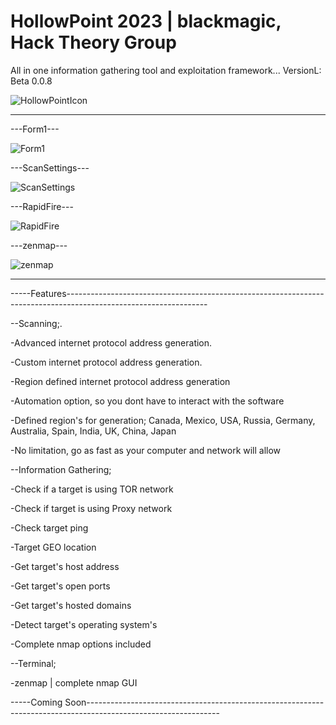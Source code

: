 # HollowPoint 2023 | blackmagic, Hack Theory Group
All in one information gathering tool and exploitation framework...
VersionL: Beta 0.0.8


![HollowPointIcon](https://github.com/blackmagic2023/HollowPoint/assets/149164084/b3be813c-f066-441b-8197-adc8aa95f281)

---------------------------------------------------------------------------------------------------------------------------

---Form1---

![Form1](https://github.com/blackmagic2023/HollowPoint/assets/149164084/185d0434-2afc-4930-ad0b-85b824275927)


---ScanSettings---

![ScanSettings](https://github.com/blackmagic2023/HollowPoint/assets/149164084/3dbe5aef-d3b6-4719-b919-0181ce0073a5)


---RapidFire---

![RapidFire](https://github.com/blackmagic2023/HollowPoint/assets/149164084/0a0e6993-61d1-4031-892a-aee2eb4253f5)


---zenmap---

![zenmap](https://github.com/blackmagic2023/HollowPoint/assets/149164084/f1685e24-f574-46d4-98ed-7c293de773fb)

-----------------------------------------------------------------------------------------------------------------------------

-----Features-----------------------------------------------------------------------------------------------------------------

--Scanning;.

-Advanced internet protocol address generation.

-Custom internet protocol address generation.

-Region defined internet protocol address generation

-Automation option, so you dont have to interact with the software

-Defined region's for generation; Canada, Mexico, USA, Russia, Germany, Australia, Spain, India, UK, China, Japan

-No limitation, go as fast as your computer and network will allow


--Information Gathering;

-Check if a target is using TOR network

-Check if target is using Proxy network

-Check target ping

-Target GEO location

-Get target's host address

-Get target's open ports

-Get target's hosted domains

-Detect target's operating system's

-Complete nmap options included


--Terminal;

-zenmap | complete nmap GUI


-----Coming Soon---------------------------------------------------------------------------------------------------------------
















